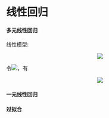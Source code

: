 # 线性回归

#### 多元线性回归

线性模型:

<div align="center"><img src="http://latex.codecogs.com/svg.latex?y=b&plus;\sum_{i=1}^{n}w_{i}x_{i}" /></div>

令<img src="http://latex.codecogs.com/svg.latex?\inline&space;w_{0}=b,x_{0}=1" />，有

<div align="center"><img src="http://latex.codecogs.com/svg.latex?y=\sum_{i=0}^{n}w_{i}x_{i}" /></div>

#### 一元线性回归

#### 过拟合
